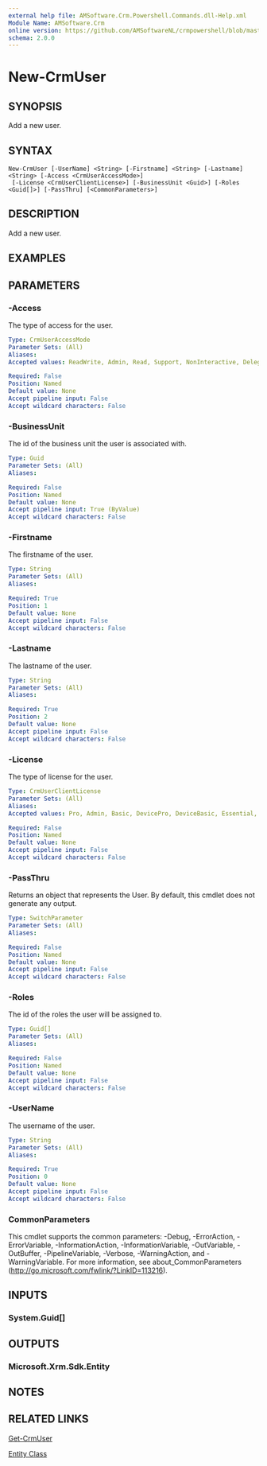 ```yaml
---
external help file: AMSoftware.Crm.Powershell.Commands.dll-Help.xml
Module Name: AMSoftware.Crm
online version: https://github.com/AMSoftwareNL/crmpowershell/blob/master/docs/New-CrmUser.md
schema: 2.0.0
---
```


# New-CrmUser

## SYNOPSIS
Add a new user.

## SYNTAX

```
New-CrmUser [-UserName] <String> [-Firstname] <String> [-Lastname] <String> [-Access <CrmUserAccessMode>]
 [-License <CrmUserClientLicense>] [-BusinessUnit <Guid>] [-Roles <Guid[]>] [-PassThru] [<CommonParameters>]
```

## DESCRIPTION
Add a new user.

## EXAMPLES

## PARAMETERS

### -Access
The type of access for the user.

```yaml
Type: CrmUserAccessMode
Parameter Sets: (All)
Aliases: 
Accepted values: ReadWrite, Admin, Read, Support, NonInteractive, DelegatedAdmin

Required: False
Position: Named
Default value: None
Accept pipeline input: False
Accept wildcard characters: False
```

### -BusinessUnit
The id of the business unit the user is associated with.

```yaml
Type: Guid
Parameter Sets: (All)
Aliases: 

Required: False
Position: Named
Default value: None
Accept pipeline input: True (ByValue)
Accept wildcard characters: False
```

### -Firstname
The firstname of the user.

```yaml
Type: String
Parameter Sets: (All)
Aliases: 

Required: True
Position: 1
Default value: None
Accept pipeline input: False
Accept wildcard characters: False
```

### -Lastname
The lastname of the user.

```yaml
Type: String
Parameter Sets: (All)
Aliases: 

Required: True
Position: 2
Default value: None
Accept pipeline input: False
Accept wildcard characters: False
```

### -License
The type of license for the user.

```yaml
Type: CrmUserClientLicense
Parameter Sets: (All)
Aliases: 
Accepted values: Pro, Admin, Basic, DevicePro, DeviceBasic, Essential, DeviceEssential, Enterprise, DeviceEnterprise, Sales, Service, FieldService, ProjectService

Required: False
Position: Named
Default value: None
Accept pipeline input: False
Accept wildcard characters: False
```

### -PassThru
Returns an object that represents the User. By default, this cmdlet does not generate any output.

```yaml
Type: SwitchParameter
Parameter Sets: (All)
Aliases: 

Required: False
Position: Named
Default value: None
Accept pipeline input: False
Accept wildcard characters: False
```

### -Roles
The id of the roles the user will be assigned to.

```yaml
Type: Guid[]
Parameter Sets: (All)
Aliases: 

Required: False
Position: Named
Default value: None
Accept pipeline input: False
Accept wildcard characters: False
```

### -UserName
The username of the user.

```yaml
Type: String
Parameter Sets: (All)
Aliases: 

Required: True
Position: 0
Default value: None
Accept pipeline input: False
Accept wildcard characters: False
```

### CommonParameters
This cmdlet supports the common parameters: -Debug, -ErrorAction, -ErrorVariable, -InformationAction, -InformationVariable, -OutVariable, -OutBuffer, -PipelineVariable, -Verbose, -WarningAction, and -WarningVariable. For more information, see about_CommonParameters (http://go.microsoft.com/fwlink/?LinkID=113216).

## INPUTS

### System.Guid[]

## OUTPUTS

### Microsoft.Xrm.Sdk.Entity

## NOTES

## RELATED LINKS

[Get-CrmUser](Get-CrmUser.md)

[Entity Class](https://msdn.microsoft.com/library/microsoft.xrm.sdk.entity.aspx)

